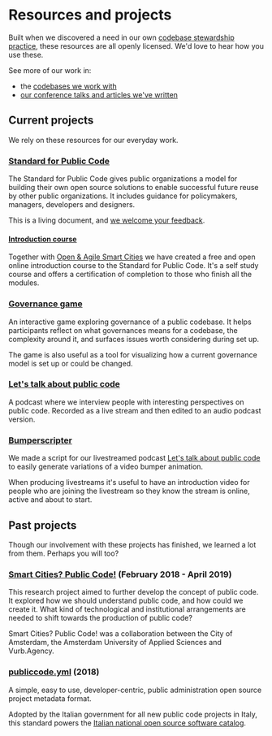 # Resources and projects

Built when we discovered a need in our own [codebase stewardship practice](https://publiccode.net/codebase-stewardship/), these resources are all openly licensed. We'd love to hear how you use these.

See more of our work in:

*  the [codebases we work with](https://publiccode.net/codebases/)
* [our conference talks and articles we've written](talks-and-articles.md)

## Current projects

We rely on these resources for our everyday work.

### [Standard for Public Code](http://standard.publiccode.net/)

The Standard for Public Code gives public organizations a model for building their own open source solutions to enable successful future reuse by other public organizations. It includes guidance for policymakers, managers, developers and designers.

This is a living document, and [we welcome your feedback](http://standard.publiccode.net/CONTRIBUTING.html).

#### [Introduction course](https://citybycity.academy/course/standards-for-smart-cities)

Together with [Open & Agile Smart Cities](https://oascities.org/) we have created a free and open online introduction course to the Standard for Public Code.
It's a self study course and offers a certification of completion to those who finish all the modules.

### [Governance game](https://github.com/publiccodenet/governance-game)

An interactive game exploring governance of a public codebase. It helps participants reflect on what governances means for a codebase, the complexity around it, and surfaces issues worth considering during set up.

The game is also useful as a tool for visualizing how a current governance model is set up or could be changed.

### [Let's talk about public code](https://podcast.publiccode.net)

A podcast where we interview people with interesting perspectives on public code.
Recorded as a live stream and then edited to an audio podcast version.

### [Bumperscripter](https://github.com/publiccodenet/bumperscripter/)

We made a script for our livestreamed podcast [Let's talk about public code](https://www.youtube.com/playlist?list=PL_5ziu2gADmBPPsDlo4sMt1M7Yd8LvOBK) to easily generate variations of a video bumper animation.

When producing livestreams it's useful to have an introduction video for people who are joining the livestream so they know the stream is online, active and about to start.

## Past projects

Though our involvement with these projects has finished, we learned a lot from them. Perhaps you will too?

### [Smart Cities? Public Code!](https://smartcities.publiccode.net/) (February 2018 - April 2019)

This research project aimed to further develop the concept of public code. It explored how we should understand public code, and how could we create it. What kind of technological and institutional arrangements are needed to shift towards the production of public code?

Smart Cities? Public Code! was a collaboration between the City of Amsterdam, the Amsterdam University of Applied Sciences and Vurb.Agency.

### [publiccode.yml](https://github.com/publiccodenet/publiccode.yml) (2018)

A simple, easy to use, developer-centric, public administration open source project metadata format.

Adopted by the Italian government for all new public code projects in Italy, this standard powers the [Italian national open source software catalog](https://developers.italia.it/it/software).
